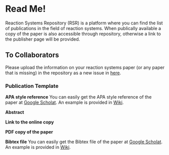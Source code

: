 # Read Me!
Reaction Systems Repository (RSR) is a platform where you can find the list of publications in the field of reaction systems. When publically available a copy of the paper is also accessible through repository, otherwise a link to the publisher page will be provided.

## To Collaborators
Please upload the information on your reaction systems paper (or any paper that is missing) in the repository as a new issue in [here](https://github.com/RS-Repo/library/issues).
### Publication Template
**APA style reference** You can easily get the APA style reference of the paper at [Google Scholat](https://scholar.google.fi). An example is provided in [Wiki](https://github.com/RS-Repo/library/wiki).

**Abstract**

**Link to the online copy**

**PDF copy of the paper**

**Bibtex file** You can easily get the Bibtex file of the paper at [Google Scholat](https://scholar.google.fi). An example is provided in [Wiki](https://github.com/RS-Repo/library/wiki).

